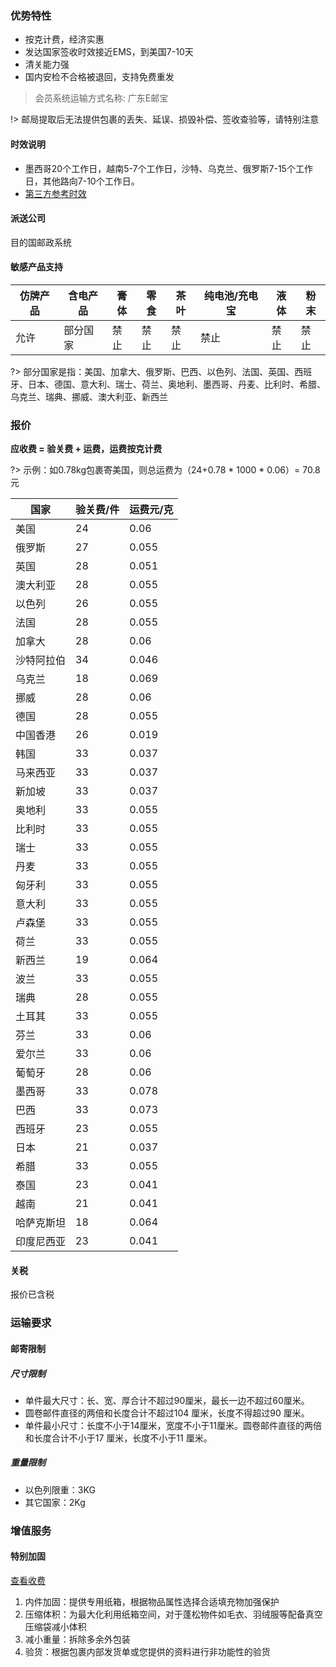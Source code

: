 ### 优势特性

- 按克计费，经济实惠
- 发达国家签收时效接近EMS，到美国7-10天
- 清关能力强
- 国内安检不合格被退回，支持免费重发
> 会员系统运输方式名称: 广东E邮宝

!> 邮局提取后无法提供包裹的丢失、延误、损毁补偿、签收查验等，请特别注意

#### 时效说明
- 墨西哥20个工作日，越南5-7个工作日，沙特、乌克兰、俄罗斯7-15个工作日，其他路向7-10个工作日。
- [第三方参考时效](https://www.trackingmore.com/epacket-cn-to-us-cn-how-long-will-epacket-take-to-get-a-package-from-china-to-united-states)

#### 派送公司
目的国邮政系统

#### 敏感产品支持

| 仿牌产品 | 含电产品 | 膏体 | 零食 | 茶叶 | 纯电池/充电宝 | 液体 | 粉末 |
|------|------|----|----|----|---------|----|----|
| 允许   | 部分国家 | 禁止 | 禁止 | 禁止 | 禁止      | 禁止 | 禁止 |


?> 部分国家是指：美国、加拿大、俄罗斯、巴西、以色列、法国、英国、西班牙、日本、德国、意大利、瑞士、荷兰、奥地利、墨西哥、丹麦、比利时、希腊、乌克兰、瑞典、挪威、澳大利亚、新西兰

### 报价
**应收费 = 验关费 + 运费，运费按克计费**

?> 示例：如0.78kg包裹寄美国，则总运费为（24+0.78 * 1000 * 0.06）= 70.8 元

| 国家    | 验关费/件 | 运费元/克 |
|-------|-------|-------|
| 美国    | 24    | 0.06  |
| 俄罗斯   | 27    | 0.055 |
| 英国    | 28    | 0.051 |
| 澳大利亚  | 28    | 0.055 |
| 以色列   | 26    | 0.055 |
| 法国    | 28    | 0.055 |
| 加拿大   | 28    | 0.06  |
| 沙特阿拉伯 | 34    | 0.046 |
| 乌克兰   | 18    | 0.069 |
| 挪威    | 28    | 0.06  |
| 德国    | 28    | 0.055 |
| 中国香港  | 26    | 0.019 |
| 韩国    | 33    | 0.037 |
| 马来西亚  | 33    | 0.037 |
| 新加坡   | 33    | 0.037 |
| 奥地利   | 33    | 0.055 |
| 比利时   | 33    | 0.055 |
| 瑞士    | 33    | 0.055 |
| 丹麦    | 33    | 0.055 |
| 匈牙利   | 33    | 0.055 |
| 意大利   | 33    | 0.055 |
| 卢森堡   | 33    | 0.055 |
| 荷兰    | 33    | 0.055 |
| 新西兰   | 19    | 0.064 |
| 波兰    | 33    | 0.055 |
| 瑞典    | 28    | 0.055 |
| 土耳其   | 33    | 0.055 |
| 芬兰    | 33    | 0.06  |
| 爱尔兰   | 33    | 0.06  |
| 葡萄牙   | 28    | 0.06  |
| 墨西哥   | 33    | 0.078 |
| 巴西    | 33    | 0.073 |
| 西班牙   | 23    | 0.055 |
| 日本    | 21    | 0.037 |
| 希腊    | 33    | 0.055 |
| 泰国    | 23    | 0.041 |
| 越南    | 21    | 0.041 |
| 哈萨克斯坦 | 18    | 0.064 |
| 印度尼西亚 | 23    | 0.041 |

#### 关税
报价已含税

### 运输要求

#### 邮寄限制

##### 尺寸限制
- 单件最大尺寸：长、宽、厚合计不超过90厘米，最长一边不超过60厘米。
- 圆卷邮件直径的两倍和长度合计不超过104 厘米，长度不得超过90 厘米。
- 单件最小尺寸：长度不小于14厘米，宽度不小于11厘米。圆卷邮件直径的两倍和长度合计不小于17 厘米，长度不小于11 厘米。

##### 重量限制

- 以色列限重：3KG
- 其它国家：2Kg

### 增值服务

#### 特别加固
[查看收费](http://www.soarsq.com/add.html)

1. 内件加固：提供专用纸箱，根据物品属性选择合适填充物加强保护
2. 压缩体积：为最大化利用纸箱空间，对于蓬松物件如毛衣、羽绒服等配备真空压缩袋减小体积
3. 减小重量：拆除多余外包装
4. 验货：根据包裹内部发货单或您提供的资料进行非功能性的验货
